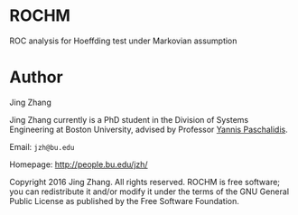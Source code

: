 # ROCHM
ROC analysis for Hoeffding test under Markovian assumption

Author
=============
Jing Zhang

Jing Zhang currently is a PhD student in the Division of Systems Engineering at Boston University, advised by Professor [Yannis Paschalidis](http://ionia.bu.edu/).


Email: `jzh@bu.edu`

Homepage: http://people.bu.edu/jzh/


Copyright 2016 Jing Zhang. All rights reserved. ROCHM is free software; you can redistribute it and/or modify it under
the terms of the GNU General Public License as published by the Free Software Foundation.

